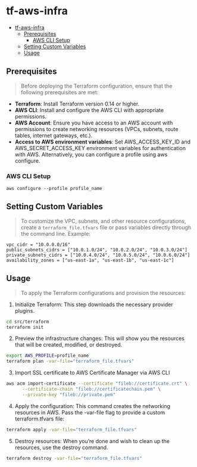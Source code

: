 # tf-aws-infra

- [tf-aws-infra](#tf-aws-infra)
  - [Prerequisites](#prerequisites)
    - [AWS CLI Setup](#aws-cli-setup)
  - [Setting Custom Variables](#setting-custom-variables)
  - [Usage](#usage)

## Prerequisites

> Before deploying the Terraform configuration, ensure that the following prerequisites are met:

- **Terraform**: Install Terraform version 0.14 or higher.
- **AWS CLI**: Install and configure the AWS CLI with appropriate permissions.
- **AWS Account**: Ensure you have access to an AWS account with permissions to create networking resources (VPCs, subnets, route tables, internet gateways, etc.).
- **Access to AWS environment variables**: Set AWS_ACCESS_KEY_ID and AWS_SECRET_ACCESS_KEY environment variables for authentication with AWS. Alternatively, you can configure a profile using aws configure.

### AWS CLI Setup
```
aws configure --profile profile_name
```

## Setting Custom Variables

> To customize the VPC, subnets, and other resource configurations, create a `terraform_file.tfvars` file or pass variables directly through the command line. Example:

```
vpc_cidr = "10.0.0.0/16"
public_subnets_cidrs = ["10.0.1.0/24", "10.0.2.0/24", "10.0.3.0/24"]
private_subnets_cidrs = ["10.0.4.0/24", "10.0.5.0/24", "10.0.6.0/24"]
availability_zones = ["us-east-1a", "us-east-1b", "us-east-1c"]
```

## Usage

> To apply the Terraform configurations and provision the resources:

1.	Initialize Terraform: This step downloads the necessary provider plugins.
```sh
cd src/terraform
terraform init
```
2.	Preview the infrastructure changes: This will show you the resources that will be created, modified, or destroyed.
```sh
export AWS_PROFILE=profile_name
terraform plan -var-file="terraform_file.tfvars"
```
3. Import SSL certificate to AWS Certificate Manager via AWS CLI
```sh
aws acm import-certificate --certificate "fileb://certificate.crt" \
      --certificate-chain "fileb://certificatechain.pem" \
      --private-key "fileb://private.pem"
```
4.	Apply the configuration: This command creates the networking resources in AWS. Pass the -var-file flag to provide a custom terraform.tfvars file:
```sh
terraform apply -var-file="terraform_file.tfvars"
```
5.	Destroy resources: When you’re done and wish to clean up the resources, use the destroy command.
```sh
terraform destroy -var-file="terraform_file.tfvars"
```